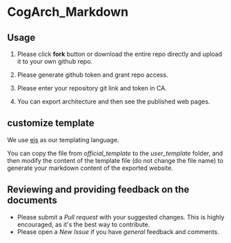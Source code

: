 # CogArch_Markdown


## Usage

1. Please click **fork** button or download the entire repo directly and upload it to your own github repo.

2. Please generate github token and grant repo access.

3. Please enter your repository git link and token in CA.

4. You can export architecture and then see the published web pages.

## customize template

We use [ejs](https://ejs.co/) as our templating language.

You can copy the file from *official_template* to the *user_template* folder, and then modify the content of the template file (do not change the file name) to generate your markdown content of the exported website.


## Reviewing and providing feedback on the documents

- Please submit a *Pull request* with your suggested changes. This is highly encouraged, as it's the best way to contribute.
- Please open a *New Issue* if you have *general* feedback and comments.

